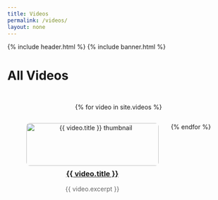 ```yaml
---
title: Videos
permalink: /videos/
layout: none
---
```


{% include header.html %}
{% include banner.html %}

# All Videos

<div style="display: flex; flex-wrap: wrap; justify-content: center; gap: 2em; padding: 2em 0;">
  {% for video in site.videos %}
    <div style="width: 300px; text-align: center;">
      <a href="{{ video.url }}">
        <img src="{{ video.thumbnail }}" alt="{{ video.title }} thumbnail" style="width: 100%; height: auto; border-radius: 8px;" />
      </a>
      <h3 style="margin-top: 0.5em;"><a href="{{ video.url }}">{{ video.title }}</a></h3>
      <p style="color: #666;">{{ video.excerpt }}</p>
    </div>
  {% endfor %}
</div>
